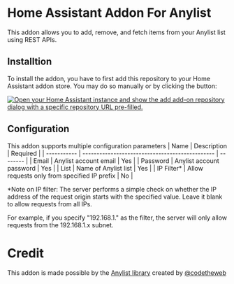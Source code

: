 # Home Assistant Addon For Anylist
This addon allows you to add, remove, and fetch items from your Anylist list using REST APIs.

## Installtion
To install the addon, you have to first add this repository to your Home Assistant addon store. You may do so manually or by clicking the button:


[![Open your Home Assistant instance and show the add add-on repository dialog with a specific repository URL pre-filled.](https://my.home-assistant.io/badges/supervisor_add_addon_repository.svg)](https://my.home-assistant.io/redirect/supervisor_add_addon_repository/?repository_url=https%3A%2F%2Fgithub.com%2Fkevdliu%2Fhassio-addon-anylist)


## Configuration
This addon supports multiple configuration parameters
| Name        | Description                                     | Required |
| ----------- | ----------------------------------------------- | -------- |
| Email       | Anylist account email                           | Yes      |
| Password    | Anylist account password                        | Yes      |
| List        | Name of Anylist list                            | Yes      |
| IP Filter*  | Allow requests only from specified IP prefix    | No       |

*Note on IP filter: The server performs a simple check on whether the IP address of the request origin starts with the specified value. Leave it blank to allow requests from all IPs.

For example, if you specify "192.168.1." as the filter, the server will only allow requests from the 192.168.1.x subnet.

# Credit
This addon is made possible by the [Anylist library](https://github.com/codetheweb/anylist) created by [@codetheweb](https://github.com/codetheweb)
